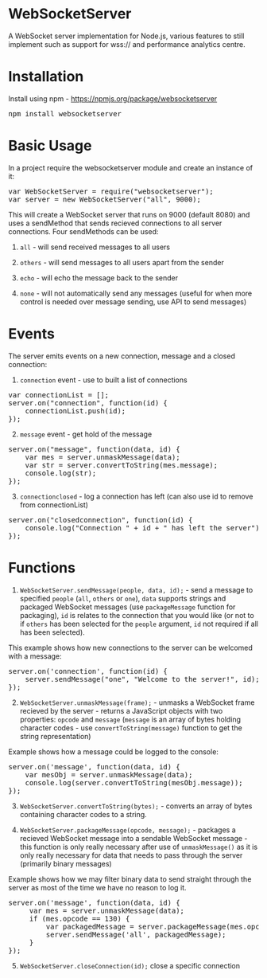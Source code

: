 WebSocketServer
===============
A WebSocket server implementation for Node.js, various features to still implement such as support for wss:// and performance analytics centre.

Installation
============
Install using npm - https://npmjs.org/package/websocketserver

<pre>npm install websocketserver</pre>

Basic Usage
===========
In a project require the websocketserver module and create an instance of it:

<pre>var WebSocketServer = require("websocketserver");
var server = new WebSocketServer("all", 9000);</pre>

This will create a WebSocket server that runs on 9000 (default 8080) and uses a sendMethod that sends recieved connections to all server connections. Four sendMethods can be used:
 
  1) `all` - will send received messages to all users
  
  2) `others` - will send messages to all users apart from the sender
  
  3) `echo` - will echo the message back to the sender
  
  4) `none` - will not automatically send any messages (useful for when more control is needed over message sending, use API to send messages)
  
Events
======
The server emits events on a new connection, message and a closed connection:

  1) `connection` event - use to built a list of connections
  
  <pre>var connectionList = [];
server.on("connection", function(id) {
    connectionList.push(id);
});</pre>

  2) `message` event - get hold of the message
  <pre>server.on("message", function(data, id) {
    var mes = server.unmaskMessage(data);
    var str = server.convertToString(mes.message);
    console.log(str);
});</pre>

  3) `connectionclosed` - log a connection has left (can also use id to remove from connectionList)
  <pre>server.on("closedconnection", function(id) {
    console.log("Connection " + id + " has left the server");
});</pre>
  
Functions
==========

  1) `WebSocketServer.sendMessage(people, data, id);` - send a message to specified `people` (`all`, `others` or `one`), `data` supports strings and packaged WebSocket messages (use `packageMessage` function for packaging), `id` is relates to the connection that you would like (or not to if `others` has been selected for the `people` argument, `id` not required if all has been selected).
  
  This example shows how new connections to the server can be welcomed with a message:
  
  <pre>server.on('connection', function(id) {
    server.sendMessage("one", "Welcome to the server!", id);
});</pre>

  2) `WebSocketServer.unmaskMessage(frame);` - unmasks a WebSocket frame recieved by the server - returns a JavaScript objects with two properties: `opcode` and `message` (`message` is an array of bytes holding character codes - use `convertToString(message)` function to get the string representation)
  
  Example shows how a message could be logged to the console:
  
  <pre>server.on('message', function(data, id) {
    var mesObj = server.unmaskMessage(data);
    console.log(server.convertToString(mesObj.message));
});</pre>
  
  3) `WebSocketServer.convertToString(bytes);` - converts an array of bytes containing character codes to a string.
  
  4) `WebSocketServer.packageMessage(opcode, message);` - packages a recieved WebSocket message into a sendable WebSocket message - this function is only really necessary after use of `unmaskMessage()` as it is only really necessary for data that needs to pass through the server (primarily binary messages)
  
  Example shows how we may filter binary data to send straight through the server as most of the time we have no reason to log it.
  
  <pre>server.on('message', function(data, id) {
     var mes = server.unmaskMessage(data);
     if (mes.opcode == 130) {
         var packagedMessage = server.packageMessage(mes.opcode, mes.message);
         server.sendMessage('all', packagedMessage);
     }
});</pre>

  5) `WebSocketServer.closeConnection(id);` close a specific connection
  
 
      

